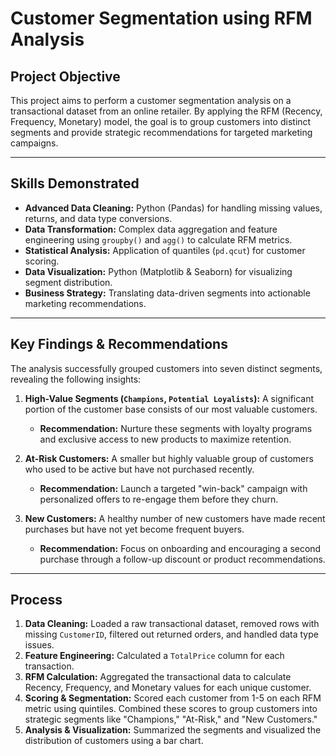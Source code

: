 # Customer Segmentation using RFM Analysis

## Project Objective

This project aims to perform a customer segmentation analysis on a transactional dataset from an online retailer. By applying the RFM (Recency, Frequency, Monetary) model, the goal is to group customers into distinct segments and provide strategic recommendations for targeted marketing campaigns.


---

## Skills Demonstrated

* **Advanced Data Cleaning:** Python (Pandas) for handling missing values, returns, and data type conversions.
* **Data Transformation:** Complex data aggregation and feature engineering using `groupby()` and `agg()` to calculate RFM metrics.
* **Statistical Analysis:** Application of quantiles (`pd.qcut`) for customer scoring.
* **Data Visualization:** Python (Matplotlib & Seaborn) for visualizing segment distribution.
* **Business Strategy:** Translating data-driven segments into actionable marketing recommendations.

---

## Key Findings & Recommendations

The analysis successfully grouped customers into seven distinct segments, revealing the following insights:

1.  **High-Value Segments (`Champions`, `Potential Loyalists`):** A significant portion of the customer base consists of our most valuable customers.
    * **Recommendation:** Nurture these segments with loyalty programs and exclusive access to new products to maximize retention.

2.  **At-Risk Customers:** A smaller but highly valuable group of customers who used to be active but have not purchased recently.
    * **Recommendation:** Launch a targeted "win-back" campaign with personalized offers to re-engage them before they churn.

3.  **New Customers:** A healthy number of new customers have made recent purchases but have not yet become frequent buyers.
    * **Recommendation:** Focus on onboarding and encouraging a second purchase through a follow-up discount or product recommendations.

---

## Process

1.  **Data Cleaning:** Loaded a raw transactional dataset, removed rows with missing `CustomerID`, filtered out returned orders, and handled data type issues.
2.  **Feature Engineering:** Calculated a `TotalPrice` column for each transaction.
3.  **RFM Calculation:** Aggregated the transactional data to calculate Recency, Frequency, and Monetary values for each unique customer.
4.  **Scoring & Segmentation:** Scored each customer from 1-5 on each RFM metric using quintiles. Combined these scores to group customers into strategic segments like "Champions," "At-Risk," and "New Customers."
5.  **Analysis & Visualization:** Summarized the segments and visualized the distribution of customers using a bar chart.
